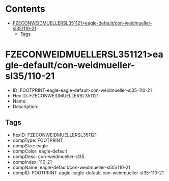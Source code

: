 



Contents
========

* [FZECONWEIDMUELLERSL351121>eagle-default/con-weidmueller-sl35/110-21](#fzeconweidmuellersl351121eagle-defaultcon-weidmueller-sl35110-21)
	* [Tags](#tags)

# FZECONWEIDMUELLERSL351121>eagle-default/con-weidmueller-sl35/110-21

- ID: FOOTPRINT-eagle-eagle-default-con-weidmueller-sl35-110-21
- Hex ID: FZECONWEIDMUELLERSL351121
- Name: 
- Description: 

## Tags

- hexID: FZECONWEIDMUELLERSL351121
- oompType: FOOTPRINT
- oompSize: eagle
- oompColor: eagle-default
- oompDesc: con-weidmueller-sl35
- oompIndex: 110-21
- oompName: eagle-default/con-weidmueller-sl35/110-21
- oompID: FOOTPRINT-eagle-eagle-default-con-weidmueller-sl35-110-21
